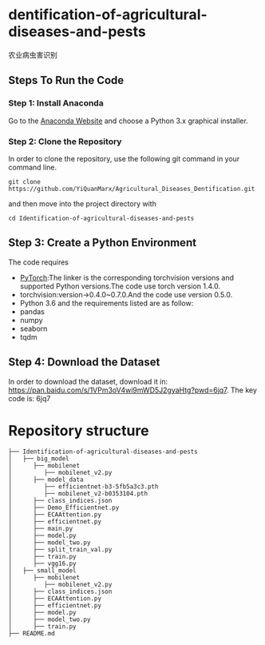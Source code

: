 # dentification-of-agricultural-diseases-and-pests 
 农业病虫害识别

## Steps To Run the Code
### Step 1: Install Anaconda
Go to the [Anaconda Website](https://www.anaconda.com/products/distribution) and choose a Python 3.x graphical installer.

### Step 2: Clone the Repository
In order to clone the repository, use the following git command in your command line.
```
git clone https://github.com/YiQuanMarx/Agricultural_Diseases_Dentification.git
```
and then move into the project directory with
```
cd Identification-of-agricultural-diseases-and-pests
```
## Step 3: Create a Python Environment
The code requires
* [PyTorch](https://github.com/pytorch/vision):The linker is the corresponding torchvision versions and supported Python versions.The code use torch version 1.4.0.
* torchvision:version->0.4.0~0.7.0.And the code use version 0.5.0.
* Python 3.6 
and the requirements listed are as follow:
* pandas
* numpy
* seaborn 
* tqdm

## Step 4: Download the Dataset
In order to download the dataset, download it in: https://pan.baidu.com/s/1VPm3oV4wi9mWD5J2gyaHtg?pwd=6jq7. The key code is: 6jq7 

# Repository structure
```
├── Identification-of-agricultural-diseases-and-pests
│   ├── big_model
│      ├── mobilenet
│         ├── mobilenet_v2.py
│      ├── model_data
│         ├── efficientnet-b3-5fb5a3c3.pth
│         ├── mobilenet_v2-b0353104.pth
│      ├── class_indices.json
│      ├── Demo_Efficientnet.py
│      ├── ECAAttention.py
│      ├── efficientnet.py
│      ├── main.py
│      ├── model.py
│      ├── model_two.py
│      ├── split_train_val.py
│      ├── train.py
│      ├── vgg16.py
│   ├── small_model
│      ├── mobilenet
│         ├── mobilenet_v2.py
│      ├── class_indices.json
│      ├── ECAAttention.py
│      ├── efficientnet.py
│      ├── model.py
│      ├── model_two.py
│      ├── train.py
├── README.md
```
